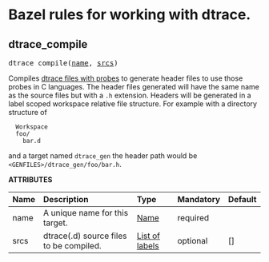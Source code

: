 <!-- Generated with Stardoc: http://skydoc.bazel.build -->

# Bazel rules for working with dtrace.

<a id="dtrace_compile"></a>

## dtrace_compile

<pre>
dtrace_compile(<a href="#dtrace_compile-name">name</a>, <a href="#dtrace_compile-srcs">srcs</a>)
</pre>


Compiles
[dtrace files with probes](https://www.ibm.com/developerworks/aix/library/au-dtraceprobes.html)
to generate header files to use those probes in C languages. The header files
generated will have the same name as the source files but with a `.h`
extension. Headers will be generated in a label scoped workspace relative file
structure. For example with a directory structure of

```
  Workspace
  foo/
    bar.d
```
and a target named `dtrace_gen` the header path would be
`<GENFILES>/dtrace_gen/foo/bar.h`.


**ATTRIBUTES**


| Name  | Description | Type | Mandatory | Default |
| :------------- | :------------- | :------------- | :------------- | :------------- |
| <a id="dtrace_compile-name"></a>name |  A unique name for this target.   | <a href="https://bazel.build/docs/build-ref.html#name">Name</a> | required |  |
| <a id="dtrace_compile-srcs"></a>srcs |  dtrace(.d) source files to be compiled.   | <a href="https://bazel.build/docs/build-ref.html#labels">List of labels</a> | optional | [] |


